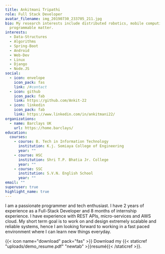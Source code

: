 ```yaml
---
title: Ankitmani Tripathi
role: Full Stack Developer
avatar_filename: img_20190730_233705_211.jpg
bio: My research interests include distributed robotics, mobile computing and
  programmable matter.
interests:
  - Data-Structures
  - Algorithms
  - Spring-Boot
  - Android
  - Web-Dev
  - Linux
  - Django
  - Node.JS
social:
  - icon: envelope
    icon_pack: fas
    link: /#contact
  - icon: github
    icon_pack: fab
    link: https://github.com/Ankit-22
  - icon: linkedin
    icon_pack: fab
    link: https://www.linkedin.com/in/ankitmani22/
organizations:
  - name: Barclays UK
    url: https://home.barclays/
education:
  courses:
    - course: B. Tech in Information Technology
      institution: K.j. Somiaya College of Engineering
      year: ""
    - course: HSC
      institution: Shri T.P. Bhatia Jr. College
      year: ""
    - course: SSC
      institution: S.V.N. English School
      year: ""
email: ""
superuser: true
highlight_name: true
---
```


I am a passionate programmer and tech enthusiast. I have 2 years of experience as a Full-Stack Developer and 8 months of internship experience. I have experience with REST APIs, micro-services and AWS cloud. My short term goal is to work on and design extremely scalable and reliable systems, hence I am looking forward to working in a fast paced environment where I can learn new things everyday.

{{< icon name="download" pack="fas" >}} Download my {{< staticref "uploads/demo_resume.pdf" "newtab" >}}resumé{{< /staticref >}}.
